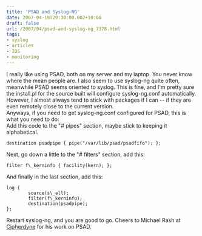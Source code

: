 ```yaml
---
title: 'PSAD and Syslog-NG'
date: 2007-04-18T20:30:00.002+10:00
draft: false
url: /2007/04/psad-and-syslog-ng_7378.html
tags: 
- syslog
- articles
- IDS
- monitoring
---
```


I really like using PSAD, both on my server and my laptop. You never know where the mean people are. I also seem to use syslog-ng quite often, meanwhile PSAD seems oriented to syslog. This is fine, and I'm pretty sure the install.pl for the source built will configure syslog-ng.conf automatically. However, I almost always tend to stick with packages if I can -- if they are even remotely close to the current version.  
Anyways, if you need to get syslog-ng.conf configured for PSAD, this is what you need to do:  
Add this code to the "# pipes" section, maybe stick to keeping it alphabetical.  
```
destination psadpipe { pipe("/var/lib/psad/psadfifo"); };
```  
  
Next, go down a little to the "# filters" section, add this:  
```
filter f\_kerninfo { facility(kern); };
```  
  
And finally in the last section, add this:  
```
log {
        source(s\_all);
        filter(f\_kerninfo);
        destination(psadpipe);
};
```  
  
Restart syslog-ng, and you are good to go. Cheers to Michael Rash at [Cipherdyne](http://www.cipherdyne.org/psad/) for his work on PSAD.
